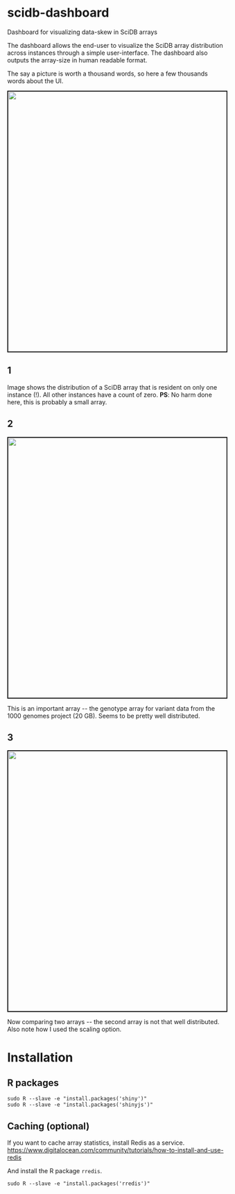 # scidb-dashboard
Dashboard for visualizing data-skew in SciDB arrays

The dashboard allows the end-user to visualize the SciDB array distribution across instances through a simple user-interface. The dashboard also outputs the array-size in human readable format.

The say a picture is worth a thousand words, so here a few thousands words about the UI.

<img src="https://cloud.githubusercontent.com/assets/13973052/21442318/372a1a68-c86b-11e6-882d-6a664ae6f11c.png" width="600" border="2">

## 1

Image shows the distribution of a SciDB array that is resident on only one instance (!). All other instances have a count of zero. 
**PS**: No harm done here, this is probably a small array.

## 2

<img src="https://cloud.githubusercontent.com/assets/13973052/21442321/3b04be4a-c86b-11e6-92ee-fd571784720e.png" width="600" border="2">

This is an important array -- the genotype array for variant data from the 1000 genomes project (20 GB). Seems to be pretty well distributed. 

## 3

<img src="https://cloud.githubusercontent.com/assets/13973052/21442327/413f39d4-c86b-11e6-9f98-b133cd8d5ab3.png" width="600" border="2">

Now comparing two arrays -- the second array is not that well distributed. Also note how I used the scaling option. 

# Installation

## R packages

```
sudo R --slave -e "install.packages('shiny')"
sudo R --slave -e "install.packages('shinyjs')"
```

## Caching (optional)

If you want to cache array statistics, install Redis as a service. 
https://www.digitalocean.com/community/tutorials/how-to-install-and-use-redis

And install the R package `rredis`. 

```
sudo R --slave -e "install.packages('rredis')"
```

